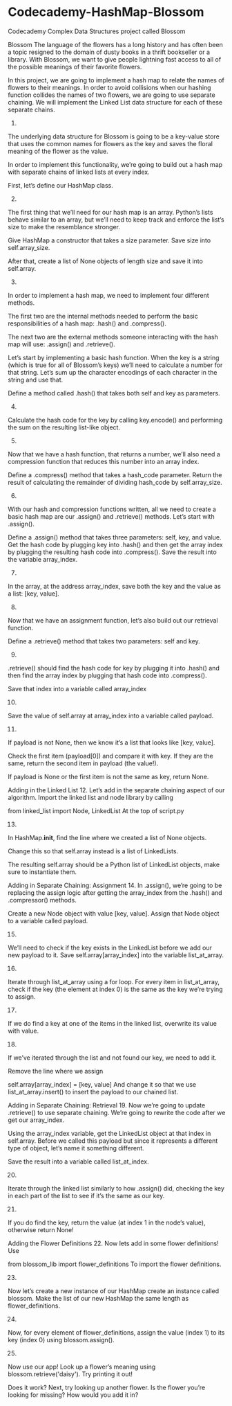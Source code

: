# Codecademy-HashMap-Blossom
Codecademy Complex Data Structures project called Blossom

Blossom
The language of the flowers has a long history and has often been a topic resigned to the domain of dusty books in a thrift bookseller or a library. With Blossom, we want to give people lightning fast access to all of the possible meanings of their favorite flowers.

In this project, we are going to implement a hash map to relate the names of flowers to their meanings. In order to avoid collisions when our hashing function collides the names of two flowers, we are going to use separate chaining. We will implement the Linked List data structure for each of these separate chains.


1.
The underlying data structure for Blossom is going to be a key-value store that uses the common names for flowers as the key and saves the floral meaning of the flower as the value.

In order to implement this functionality, we’re going to build out a hash map with separate chains of linked lists at every index.

First, let’s define our HashMap class.

2.
The first thing that we’ll need for our hash map is an array. Python’s lists behave similar to an array, but we’ll need to keep track and enforce the list’s size to make the resemblance stronger.

Give HashMap a constructor that takes a size parameter. Save size into self.array_size.

After that, create a list of None objects of length size and save it into self.array.

3.
In order to implement a hash map, we need to implement four different methods.

The first two are the internal methods needed to perform the basic responsibilities of a hash map: .hash() and .compress().

The next two are the external methods someone interacting with the hash map will use: .assign() and .retrieve().

Let’s start by implementing a basic hash function. When the key is a string (which is true for all of Blossom’s keys) we’ll need to calculate a number for that string. Let’s sum up the character encodings of each character in the string and use that.

Define a method called .hash() that takes both self and key as parameters.

4.
Calculate the hash code for the key by calling key.encode() and performing the sum on the resulting list-like object.

5.
Now that we have a hash function, that returns a number, we’ll also need a compression function that reduces this number into an array index.

Define a .compress() method that takes a hash_code parameter. Return the result of calculating the remainder of dividing hash_code by self.array_size.

6.
With our hash and compression functions written, all we need to create a basic hash map are our .assign() and .retrieve() methods. Let’s start with .assign().

Define a .assign() method that takes three parameters: self, key, and value. Get the hash code by plugging key into .hash() and then get the array index by plugging the resulting hash code into .compress(). Save the result into the variable array_index.

7.
In the array, at the address array_index, save both the key and the value as a list: [key, value].

8.
Now that we have an assignment function, let’s also build out our retrieval function.

Define a .retrieve() method that takes two parameters: self and key.

9.
.retrieve() should find the hash code for key by plugging it into .hash() and then find the array index by plugging that hash code into .compress().

Save that index into a variable called array_index

10.
Save the value of self.array at array_index into a variable called payload.

11.
If payload is not None, then we know it’s a list that looks like [key, value].

Check the first item (payload[0]) and compare it with key. If they are the same, return the second item in payload (the value!).

If payload is None or the first item is not the same as key, return None.

Adding in the Linked List
12.
Let’s add in the separate chaining aspect of our algorithm. Import the linked list and node library by calling

from linked_list import Node, LinkedList
At the top of script.py

13.
In HashMap.__init__, find the line where we created a list of None objects.

Change this so that self.array instead is a list of LinkedLists.

The resulting self.array should be a Python list of LinkedList objects, make sure to instantiate them.

Adding in Separate Chaining: Assignment
14.
In .assign(), we’re going to be replacing the assign logic after getting the array_index from the .hash() and .compressor() methods.

Create a new Node object with value [key, value]. Assign that Node object to a variable called payload.

15.
We’ll need to check if the key exists in the LinkedList before we add our new payload to it. Save self.array[array_index] into the variable list_at_array.

16.
Iterate through list_at_array using a for loop. For every item in list_at_array, check if the key (the element at index 0) is the same as the key we’re trying to assign.

17.
If we do find a key at one of the items in the linked list, overwrite its value with value.

18.
If we’ve iterated through the list and not found our key, we need to add it.

Remove the line where we assign

self.array[array_index] = [key, value]
And change it so that we use list_at_array.insert() to insert the payload to our chained list.

Adding in Separate Chaining: Retrieval
19.
Now we’re going to update .retrieve() to use separate chaining. We’re going to rewrite the code after we get our array_index.

Using the array_index variable, get the LinkedList object at that index in self.array. Before we called this payload but since it represents a different type of object, let’s name it something different.

Save the result into a variable called list_at_index.

20.
Iterate through the linked list similarly to how .assign() did, checking the key in each part of the list to see if it’s the same as our key.

21.
If you do find the key, return the value (at index 1 in the node’s value), otherwise return None!

Adding the Flower Definitions
22.
Now lets add in some flower definitions! Use

from blossom_lib import flower_definitions 
To import the flower definitions.

23.
Now let’s create a new instance of our HashMap create an instance called blossom. Make the list of our new HashMap the same length as flower_definitions.

24.
Now, for every element of flower_definitions, assign the value (index 1) to its key (index 0) using blossom.assign().

25.
Now use our app! Look up a flower’s meaning using blossom.retrieve('daisy'). Try printing it out!

Does it work? Next, try looking up another flower. Is the flower you’re looking for missing? How would you add it in?
